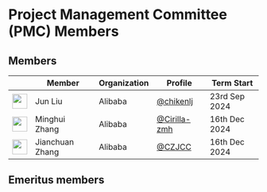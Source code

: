 # Project Management Committee (PMC) Members

## Members
| &nbsp;                                                         | Member             | Organization  | Profile                                              | Term Start |
| -------------------------------------------------------------- | ------------------ | ------------  | ---------------------------------------------------- | ---------- |
| <img width="30px" src="https://github.com/chickenlj.png">      | Jun Liu  	        | Alibaba       | [@chikenlj](https://github.com/chickenlj)            | 23rd Sep 2024  |
| <img width="30px" src="https://github.com/Cirilla-zmh.png">    | Minghui Zhang      | Alibaba       | [@Cirilla-zmh](https://github.com/Cirilla-zmh)       | 16th Dec 2024  |
| <img width="30px" src="https://github.com/CZJCC.png">          | Jianchuan Zhang  	| Alibaba       | [@CZJCC](https://github.com/CZJCC)                   | 16th Dec 2024  |


## Emeritus members


